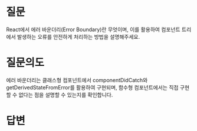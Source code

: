 # 질문
React에서 에러 바운더리(Error Boundary)란 무엇이며, 이를 활용하여 컴포넌트 트리에서 발생하는 오류를 안전하게 처리하는 방법을 설명해주세요.

# 질문의도
에러 바운더리는 클래스형 컴포넌트에서 componentDidCatch와 getDerivedStateFromError를 활용하여 구현되며, 함수형 컴포넌트에서는 직접 구현할 수 없다는 점을 설명할 수 있는지를 확인합니다.

# 답변